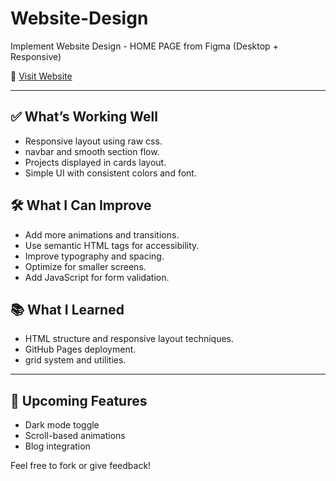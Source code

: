 # Website-Design
Implement Website Design - HOME PAGE from Figma (Desktop + Responsive)

🔗 [Visit Website](https://sonukush933.github.io/Website-Design/)

---

## ✅ What’s Working Well

- Responsive layout using raw css.
- navbar and smooth section flow.
- Projects displayed in cards layout.
- Simple UI with consistent colors and font.

## 🛠️ What I Can Improve

- Add more animations and transitions.
- Use semantic HTML tags for accessibility.
- Improve typography and spacing.
- Optimize for smaller screens.
- Add JavaScript for form validation.

## 📚 What I Learned

- HTML structure and responsive layout techniques.
- GitHub Pages deployment.
- grid system and utilities.

---

## 🧪 Upcoming Features

- Dark mode toggle
- Scroll-based animations
- Blog integration

Feel free to fork or give feedback!
